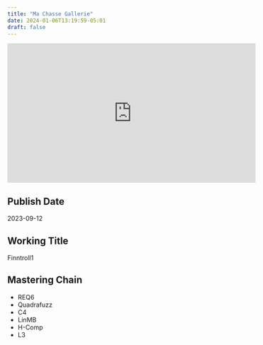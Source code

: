 ```yaml
---
title: "Ma Chasse Gallerie"
date: 2024-01-06T13:19:59-05:01
draft: false
---
```



<iframe width="560" height="315" src="https://www.youtube.com/embed/kEaOXydWp6E?si=aTh_vBapIrTQpQbK" title="YouTube video player" frameborder="0" allow="accelerometer; autoplay; clipboard-write; encrypted-media; gyroscope; picture-in-picture; web-share" allowfullscreen></iframe>

## Publish Date

2023-09-12

## Working Title

Finntroll1

## Mastering Chain

- REQ6
- Quadrafuzz
- C4
- LinMB
- H-Comp
- L3